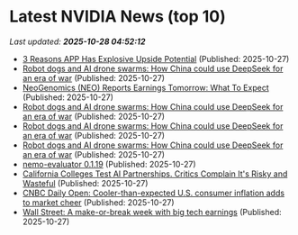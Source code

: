 # Latest NVIDIA News (top 10)
_Last updated: **2025-10-28 04:52:12**_

- [3 Reasons APP Has Explosive Upside Potential](https://finance.yahoo.com/news/3-reasons-app-explosive-upside-040314710.html) (Published: 2025-10-27)
- [Robot dogs and AI drone swarms: How China could use DeepSeek for an era of war](https://www.yahoo.com/news/articles/robot-dogs-ai-drone-swarms-033828646.html) (Published: 2025-10-27)
- [NeoGenomics (NEO) Reports Earnings Tomorrow: What To Expect](https://finance.yahoo.com/news/neogenomics-neo-reports-earnings-tomorrow-031535131.html) (Published: 2025-10-27)
- [Robot dogs and AI drone swarms: How China could use DeepSeek for an era of war](https://economictimes.indiatimes.com/tech/artificial-intelligence/robot-dogs-and-ai-drone-swarms-how-china-could-use-deepseek-for-an-era-of-war/articleshow/124838668.cms) (Published: 2025-10-27)
- [Robot dogs and AI drone swarms: How China could use DeepSeek for an era of war](https://ca.news.yahoo.com/robot-dogs-ai-drone-swarms-030245194.html) (Published: 2025-10-27)
- [Robot dogs and AI drone swarms: How China could use DeepSeek for an era of war](https://www.yahoo.com/news/articles/robot-dogs-ai-drone-swarms-030116238.html) (Published: 2025-10-27)
- [nemo-evaluator 0.1.19](https://pypi.org/project/nemo-evaluator/0.1.19/) (Published: 2025-10-27)
- [California Colleges Test AI Partnerships. Critics Complain It's Risky and Wasteful](https://news.slashdot.org/story/25/10/27/0112204/california-colleges-test-ai-partnerships-critics-complain-its-risky-and-wasteful) (Published: 2025-10-27)
- [CNBC Daily Open: Cooler-than-expected U.S. consumer inflation adds to market cheer](https://www.cnbc.com/2025/10/27/cnbc-daily-open-cooler-than-expected-us-consumer-inflation-adds-to-market-cheer.html) (Published: 2025-10-27)
- [Wall Street: A make-or-break week with big tech earnings](https://economictimes.indiatimes.com/markets/stocks/news/wall-street-a-make-or-break-week-with-big-tech-earnings/articleshow/124837231.cms) (Published: 2025-10-27)
